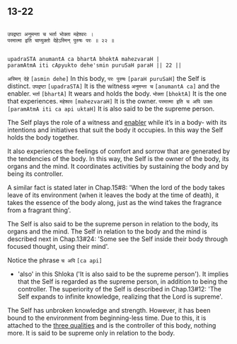 ## 13-22


```shloka-sa

उपद्रष्टा अनुमन्ता च भर्ता भोक्ता महेश्वरः ।
परमात्मा इति चाप्युक्तो देहेऽस्मिन् पुरुषः परः ॥ २२ ॥

```
```shloka-sa-hk

upadraSTA anumantA ca bhartA bhoktA mahezvaraH |
paramAtmA iti cApyukto dehe'smin puruSaH paraH || 22 ||

```
`अस्मिन् देहे` `[asmin dehe]` In this body, `परः पुरुषः` `[paraH puruSaH]` the Self is distinct. `उपद्रष्टा` `[upadraSTA]` It is the witness `अनुमन्ता च` `[anumantA ca]` and the enabler. `भर्ता` `[bhartA]` It wears and holds the body. `भोक्ता` `[bhoktA]` It is the one that experiences. `महेश्वरः` `[mahezvaraH]` It is the owner. `परमात्मा इति च अपि उक्तः` `[paramAtmA iti ca api uktaH]` It is also said to be the supreme person.

The Self plays the role of a witness and 
[enabler](self_initiates_action)
 while it’s in a body- with its intentions and initiatives that suit the body it occupies. In this way the Self holds the body together. 

It also experiences the feelings of comfort and sorrow that are generated by the tendencies of the body. In this way, the Self is the owner of the body, its organs and the mind. It coordinates activities by sustaining the body and by being its controller. 

A similar fact is stated later in Chap.15#8: 'When the lord of the body takes leave of its environment (when it leaves the body at the time of death), it takes the essence of the body along, just as the wind takes the fragrance from a fragrant thing'.

The Self is also said to be the supreme person in relation to the body, its organs and the mind. The Self in relation to the body and the mind is described next in Chap.13#24: 'Some see the Self inside their body through focused thought, using their mind'.

Notice the phrase 
`च अपि` `[ca api]`
 - 'also' in this Shloka ('It is also said to be the supreme person'). It implies that the Self is regarded as the supreme person, in addition to being the controller. The superiority of the Self is described in Chap.13#12: 'The Self expands to infinite knowledge, realizing that the Lord is supreme'.




The Self has unbroken knowledge and strength. However, it has been bound to the environment from beginning-less time. Due to this, it is attached to the 
[three qualities](satva_rajas_tamas)
 and is the controller of this body, nothing more. It is said to be supreme only in relation to the body.



